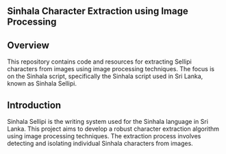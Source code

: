 Sinhala Character Extraction using Image Processing
---------------------------------------------------

Overview
---------
This repository contains code and resources for extracting Sellipi characters from images using image processing techniques. The focus is on the Sinhala script, specifically the Sinhala script used in Sri Lanka, known as Sinhala Sellipi.

Introduction
-------------
Sinhala Sellipi is the writing system used for the Sinhala language in Sri Lanka. This project aims to develop a robust character extraction algorithm using image processing techniques. The extraction process involves detecting and isolating individual Sinhala characters from images.
